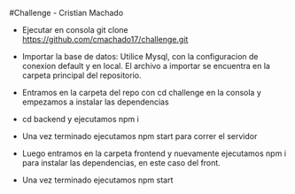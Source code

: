 #Challenge - Cristian Machado

- Ejecutar en consola git clone https://github.com/cmachado17/challenge.git

- Importar la base de datos: Utilice Mysql, con la configuracion de conexion default y en local. El archivo a importar se encuentra en la carpeta principal del repositorio.

- Entramos en la carpeta del repo con cd challenge en la consola y empezamos a instalar las dependencias

- cd backend y ejecutamos npm i

- Una vez terminado ejecutamos npm start para correr el servidor

- Luego entramos en la carpeta frontend y nuevamente ejecutamos npm i para instalar las dependencias, en este caso del front.

- Una vez terminado ejecutamos npm start 
